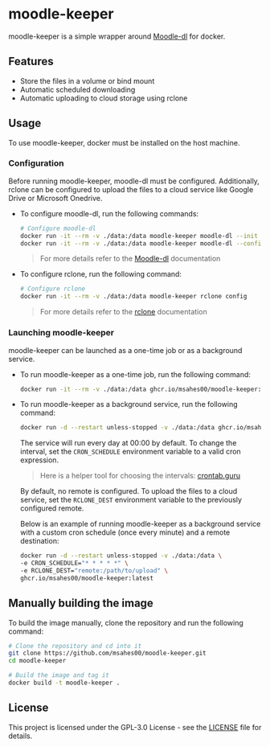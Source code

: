 # moodle-keeper
moodle-keeper is a simple wrapper around [Moodle-dl](https://github.com/C0D3D3V/Moodle-DL) for docker.

## Features
- Store the files in a volume or bind mount
- Automatic scheduled downloading
- Automatic uploading to cloud storage using rclone

## Usage
To use moodle-keeper, docker must be installed on the host machine.

### Configuration
Before running moodle-keeper, moodle-dl must be configured. Additionally, rclone can be configured to upload the files to a cloud service like Google Drive or Microsoft Onedrive.

* To configure moodle-dl, run the following commands:
    ```sh
    # Configure moodle-dl
    docker run -it --rm -v ./data:/data moodle-keeper moodle-dl --init
    docker run -it --rm -v ./data:/data moodle-keeper moodle-dl --config
    ```
    > For more details refer to the [Moodle-dl](https://github.com/C0D3D3V/Moodle-DL#readme) documentation

* To configure rclone, run the following command:
    ```sh
    # Configure rclone
    docker run -it --rm -v ./data:/data moodle-keeper rclone config
    ```
    > For more details refer to the [rclone](https://rclone.org/docs/) documentation

### Launching moodle-keeper
moodle-keeper can be launched as a one-time job or as a background service.

* To run moodle-keeper as a one-time job, run the following command:
    ```sh
    docker run -it --rm -v ./data:/data ghcr.io/msahes00/moodle-keeper:latest run-once
    ```

* To run moodle-keeper as a background service, run the following command:
    ```sh
    docker run -d --restart unless-stopped -v ./data:/data ghcr.io/msahes00/moodle-keeper:latest
    ```
    The service will run every day at 00:00 by default. To change the interval, set the `CRON_SCHEDULE` environment variable to a valid cron expression.
    > Here is a helper tool for choosing the intervals: [crontab.guru](https://crontab.guru/)

    By default, no remote is configured. To upload the files to a cloud service, set the `RCLONE_DEST` environment variable to the previously configured remote.

    Below is an example of running moodle-keeper as a background service with a custom cron schedule (once every minute) and a remote destination:
    ```sh
    docker run -d --restart unless-stopped -v ./data:/data \
    -e CRON_SCHEDULE="* * * * *" \
    -e RCLONE_DEST="remote:/path/to/upload" \
    ghcr.io/msahes00/moodle-keeper:latest
    ```

## Manually building the image
To build the image manually, clone the repository and run the following command:
```sh
# Clone the repository and cd into it
git clone https://github.com/msahes00/moodle-keeper.git
cd moodle-keeper

# Build the image and tag it
docker build -t moodle-keeper .
```

## License
This project is licensed under the GPL-3.0 License - see the [LICENSE](LICENSE) file for details.